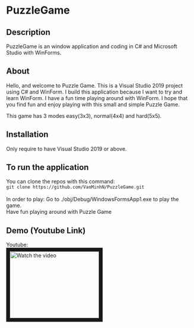 # PuzzleGame

Description
-----------
PuzzleGame is an window application and coding in C# and Microsoft Studio with WinForms.<br>

About
-----
Hello, and welcome to Puzzle Game. This is a Visual Studio 2019 project using C# and WinForm. I build this application because I want to try and learn WinForm. I have a fun time playing around with WinForm. I hope that you find fun and enjoy playing with this small and simple Puzzle Game.

This game has 3 modes easy(3x3), normal(4x4) and hard(5x5).


Installation
-----------------------------------
Only require to have Visual Studio 2019 or above.

To run the application
----------------------
You can clone the repos with this command: <br/>
``git clone https://github.com/VanMinhN/PuzzleGame.git``
<br/><br/>
In order to play:
Go to ./obj/Debug/WindowsFormsApp1.exe to play the game. <br>
Have fun playing around with Puzzle Game

Demo (Youtube Link)
-------------------
Youtube: <br/>
<a href="https://www.youtube.com/watch?v=4WnV9umflgs" target="_blank">
 <img src="https://img.youtube.com/vi/4WnV9umflgs/default.jpg" alt="Watch the video" width="240" height="180" border="10" />
</a>
